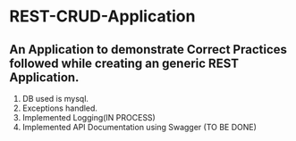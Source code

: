 # REST-CRUD-Application

## An Application to demonstrate Correct Practices followed while creating an generic REST Application. 
1. DB used is mysql.
2. Exceptions handled.
3. Implemented Logging(IN PROCESS)
4. Implemented API Documentation using Swagger (TO BE DONE)
